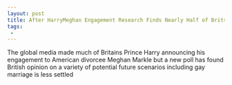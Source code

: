 ```yaml
---
layout: post
title: After HarryMeghan Engagement Research Finds Nearly Half of Brits Would Oppose Gay Royal Wedding
tags:
 -
---
```

The global media made much of Britains Prince Harry announcing his engagement to American divorcee Meghan Markle but a new poll has found British opinion on a variety of potential future scenarios  including gay marriage  is less settled
